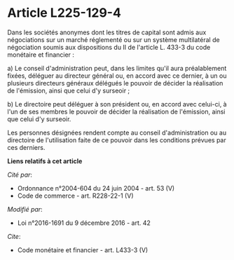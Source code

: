 # Article L225-129-4

Dans les sociétés anonymes dont les titres de capital sont admis aux négociations sur un marché réglementé ou sur un système
multilatéral de négociation soumis aux dispositions du II de l'article L. 433-3 du code monétaire et financier : 

a) Le conseil d'administration peut, dans les limites qu'il aura préalablement fixées, déléguer au directeur général ou, en
accord avec ce dernier, à un ou plusieurs directeurs généraux délégués le pouvoir de décider la réalisation de l'émission,
ainsi que celui d'y surseoir ; 

b) Le directoire peut déléguer à son président ou, en accord avec celui-ci, à l'un de ses membres le pouvoir de décider la
réalisation de l'émission, ainsi que celui d'y surseoir. 

Les personnes désignées rendent compte au conseil d'administration ou au directoire de l'utilisation faite de ce pouvoir dans
les conditions prévues par ces derniers.

**Liens relatifs à cet article**

_Cité par_:

  - Ordonnance n°2004-604 du 24 juin 2004 - art. 53 (V)
  - Code de commerce - art. R228-22-1 (V)

_Modifié par_:

  - Loi n°2016-1691 du 9 décembre 2016 - art. 42

_Cite_:

  - Code monétaire et financier - art. L433-3 (V)
